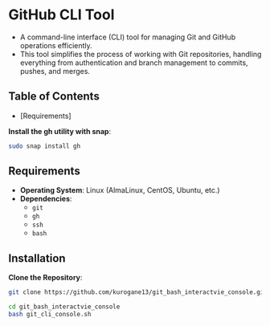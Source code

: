 # GitHub CLI Tool

- A command-line interface (CLI) tool for managing Git and GitHub operations efficiently. 
- This tool simplifies the process of working with Git repositories, handling everything from authentication and branch management to commits, pushes, and merges.

## Table of Contents

* [Requirements]

**Install the gh utility with snap**:
   ```bash
   sudo snap install gh
   ```
## Requirements

* **Operating System**: Linux (AlmaLinux, CentOS, Ubuntu, etc.)
* **Dependencies**:
  - `git`
  - `gh`
  - `ssh`
  - `bash`

## Installation

**Clone the Repository**:
   ```bash
   git clone https://github.com/kurogane13/git_bash_interactvie_console.git

   cd git_bash_interactvie_console
   bash git_cli_console.sh
  ```

